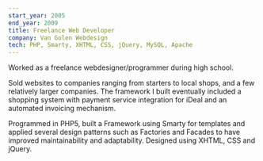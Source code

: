 ```yaml
---
start_year: 2005
end_year: 2009
title: Freelance Web Developer
company: Van Golen Webdesign
tech: PHP, Smarty, XHTML, CSS, jQuery, MySQL, Apache
---
```


Worked as a freelance webdesigner/programmer during high school.

Sold websites to companies ranging from starters to local shops, and a few relatively larger companies. The framework I built eventually included a shopping system with payment service integration for iDeal and an automated invoicing mechanism.

Programmed in PHP5, built a Framework using Smarty for templates and applied several design patterns such as Factories and Facades to have improved maintainability and adaptability. Designed using XHTML, CSS and jQuery.
